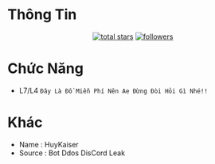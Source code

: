 # Thông Tin
<p align="center">
  <a href="https://youtube.com/@HuyKaiserDev?si=RaQ8BvgLRUV2JQr4><img alt="Youtube" title="Youtube" src="https://img.shields.io/badge/-Youtube-FF0000?style=for-the-badge&logo=youtube&logoColor=white"/></a>
<a href="https://github.com/huykaiserOwO?tab=repositories&sort=stargazers">
    <img alt="total stars" title="Total stars on GitHub" src="https://custom-icon-badges.demolab.com/github/stars/huykaiserOwO?color=B8B92B&style=for-the-badge&labelColor=959532&logo=star"/></a>
   <a href="https://github.com/huykaiserOwO"><img alt="followers" title="Follow me on Github" src="https://img.shields.io/github/followers/huykaiserOwO?color=236ad3&style=for-the-badge&logo=github&label=Follow"/></a>
 </p>

# Chức Năng
- L7/L4
``Đây Là Đồ Miễn Phí Nên Ae Đừng Đòi Hỏi Gì Nhé!!``

# Khác
- Name : HuyKaiser
- Source : Bot Ddos DisCord Leak

